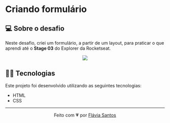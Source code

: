 # Criando formulário

## 💻 Sobre o desafio
Neste desafio, criei um formulário, a partir de um layout, para praticar o que aprendi até o **Stage 03** do Explorer da Rocketseat.

<p align="center">
  <img src="https://user-images.githubusercontent.com/109491659/212522964-53a4ee3a-91ae-4734-bcff-91563a3b5bdd.png">
</p>

## 👩‍💻 Tecnologias
Este projeto foi desenvolvido utilizando as seguintes tecnologias:

- HTML
- CSS

---
<p align="center">
  Feito com 💗 por <a href="https://github.com/flaviarafaelle">Flávia Santos</a>
</p>
